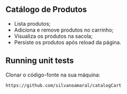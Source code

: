 ## Catálogo de Produtos

* Lista produtos;
* Adiciona e remove produtos no carrinho;
* Visualiza os produtos na sacola;
* Persiste os produtos após reload da página.

## Running unit tests

Clonar o código-fonte na sua máquina:

	https://github.com/silvanoamaral/catalogCart